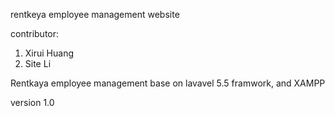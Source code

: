 rentkeya employee management website

contributor:
  1. Xirui Huang
  2. Site Li
  
Rentkaya employee management base on lavavel 5.5 framwork, and XAMPP

version 1.0

